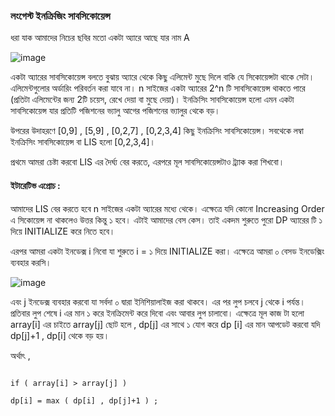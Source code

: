 ### লংগেস্ট ইনক্রিজিং সাবসিকোয়েন্স

ধরা যাক আমাদের নিচের ছবির মতো একটা অ‍্যারে আছে যার নাম A 

![image](https://user-images.githubusercontent.com/63524824/126882050-410c4793-e2db-4b21-9f11-4a9d3c1abf78.png)

একটা অ‍্যারের সাবসিকোয়েন্স বলতে বুঝায় অ‍্যারে থেকে কিছু এলিমেন্ট মুছে দিলে বাকি যে সিকোয়েন্সটা থাকে সেটা। এলিমেন্টগুলোর অর্ডারিং পরিবর্তন করা যাবে না। n  সাইজের একটা অ‍্যারের  2^n টি সাবসিকোয়েন্স থাকতে পারে (প্রতিটা এলিমেন্টের জন‍্য 
2টি চয়েস, রেখে দেয়া বা মুছে দেয়া)। ইনক্রিসিং সাবসিকোয়েন্স হলো এমন একটা সাবসিকোয়েন্স যার প্রতিটি পজিশনের ভ‍্যালু আগের পজিশনের ভ‍্যালুর থেকে বড়।


উপরের উদাহরণে [0,9]  , [5,9]  , [0,2,7]  , [0,2,3,4] কিছু ইনক্রিসিং সাবসিকোয়েন্স। সবথেকে লম্বা ইনক্রিসিং সাবসিকোয়েন্স বা LIS হলো [0,2,3,4]। 

প্রথমে আমরা চেষ্টা করবো LIS এর দৈর্ঘ‍্য বের করতে, এরপরে মূল সাবসিকোয়েন্সটাও ট্র‍্যাক করা শিখবো।


#### ইটারেটিভ এপ্রোচ  : 

আমাদের LIS বের করতে হবে n  সাইজের একটা অ‍্যারের মধ্যে থেকে।  এক্ষেত্রে  যদি কোনো Increasing Order এ সিকোয়েন্স না থাকলেও উত্তর কিন্তু ১ হবে। এটাই আমাদের বেস কেস। তাই একদম শুরুতে পুরো 
DP অ‍্যারের  টি ১ দিয়ে INITIALIZE করে নিতে  হবে।  

এরপর আমরা একটা ইনডেক্স i নিবো যা শুরুতে i = ১ দিয়ে  INITIALIZE করা।  এক্ষেত্রে আমরা ০ বেসড ইনডেক্সিং ব্যবহার করসি। 


![image](https://user-images.githubusercontent.com/63524824/126915907-5d7eef28-ad3d-411d-a07a-3a772b528fca.png)


এবং j ইনডেক্স ব্যবহার করবো যা সর্বদা ০ দ্বারা ইনিশিয়ালাইজ  করা থাকবে।  এর পর লুপ চলবে j থেকে i পর্যন্ত।  প্রতিবার লুপ শেষে i এর মান ১ করে ইনক্রিমেন্ট করে দিবো এবং আবার লুপ চালাবো।  এক্ষেত্রে মূল কাজ টা হলো array[i] এর চাইতে array[j] ছোট হলে , dp[j] এর সাথে ১ যোগ করে dp [i] এর মান আপডেট করবো যদি  dp[j]+1 ,  dp[i] থেকে বড় হয়।  

অর্থাৎ  ,
``` 

if ( array[i] > array[j] ) 

dp[i] = max ( dp[i] , dp[j]+1 ) ; 

```
